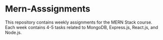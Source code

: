 # Mern-Asssignments
This repository contains weekly assignments for the MERN Stack course. Each week contains 4-5 tasks related to MongoDB, Express.js, React.js, and Node.js.
